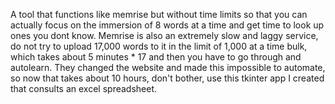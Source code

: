 A tool that functions like memrise but without time limits so that you can actually focus on the immersion of 8 words at a time and get time to look up ones you dont know. Memrise is also an extremely slow and laggy service, do not try to upload 17,000 words to it in the limit of 1,000 at a time bulk, which takes about 5 minutes * 17 and then you have to go through and autolearn. They changed the website and made this impossible to automate, so now that takes about 10 hours, don't bother, use this tkinter app I created that consults an excel spreadsheet.
